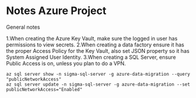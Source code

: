 # Notes Azure Project

General notes

1.When creating the Azure Key Vault, make sure the logged in user has permissions to view secrets.
2.When creating a data factory ensure it has the proper Access Policy for the Key Vault, also set JSON property so it has System Assigned User Identity.
3.When creating a SQL Server, ensure Public Access is on, unless you plan to do a VPN.

```terminal
az sql server show -n sigma-sql-server -g azure-data-migration --query "publicNetworkAccess"
az sql server update -n sigma-sql-server -g azure-data-migration --set publicNetworkAccess="Enabled"
```
